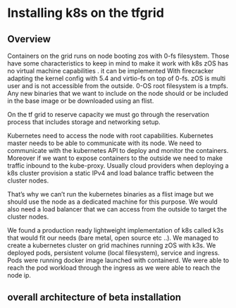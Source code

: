 # Installing k8s on the tfgrid

## Overview
Containers on the grid runs on node booting zos with 0-fs filesystem.
Those have some characteristics to keep in mind to make it work with k8s
 zOS has no virtual machine capabilities .  it can be implemented 
With firecracker adapting the kernel config with 5.4 and virtio-fs on top of 0-fs. 
zOS is multi user and is not accessible from the outside.
0-OS root filesystem is a tmpfs. Any new binaries that we want to include on the node should or be included in the base image or be downloaded using an flist.
 
On the tf grid to reserve capacity we must go through the reservation process that includes storage and networking setup. 
 
Kubernetes need to access the node with root capabilities. Kubernetes master needs to be able to communicate with its node. We need to communicate with the kubernetes API to deploy and monitor the containers. Moreover if we want to expose containers to the outside we need to make traffic inbound to the kube-proxy. Usually cloud providers when deploying a k8s cluster provision a static IPv4 and load balance traffic between the cluster nodes.
 
That’s why we can’t run the kubernetes binaries as a flist image but we should use the node as a dedicated machine for this purpose. We would also need a load balancer that we can access from the outside to target the cluster nodes.
 
We found a production ready lightweight implementation of k8s called k3s that would fit our needs (bare metal, open source etc ..). 
We managed to create a kubernetes cluster on grid machines running zOS with k3s. We deployed pods, persistent volume (local filesystem), service and ingress. 
Pods were running docker image launched with containerd.
We were able to reach the pod workload through the ingress as we were able to reach the node ip.

## overall architecture of beta installation

